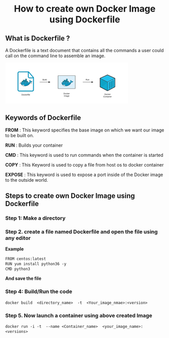 <div align="center">
  <h1> How to create own Docker Image using Dockerfile </h1>
</div>


## What is Dockerfile ?
A Dockerfile is a text document that contains all the commands a user could call on the command line to assemble an image. 
<br>

![dockerfile](../images/dockerfile.png)

## Keywords of Dockerfile 

**FROM** : This keyword specifies the base image on which we want our image to be built on. 

**RUN** : Builds your container

**CMD** : This keyword is used to run commands when the container is started

**COPY** : This Keyword is used to copy a file from host os to docker container

**EXPOSE** : This keyword is used to expose a port inside of the Docker image to the outside world.


## Steps to create own Docker Image using Dockerfile 

### Step 1: Make a directory

### Step 2. create a file named Dockerfile and open the file using any editor

**Example**

```
FROM centos:latest
RUN yum install python36 -y
CMD python3
``` 
**And save the file**

### Step 4: Build/Run the code 
```
docker build  <directory_name>  -t  <Your_image_nmae>:<version> 
``` 

### Step 5. Now launch a container using above created Image
```
docker run -i -t  --name <Container_name>  <your_image_name>:<versions>
```

